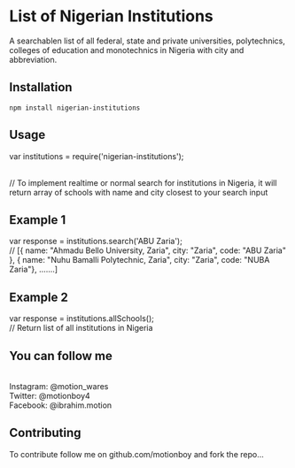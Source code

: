List of Nigerian Institutions 
=============================

A searchablen list of all federal, state and private universities, polytechnics, colleges of education and monotechnics in Nigeria with city and abbreviation.


## Installation

<code>npm install nigerian-institutions</code>

## Usage

var institutions = require('nigerian-institutions');

<br>// To implement realtime or normal search for institutions in Nigeria, it will return array of schools with name and city closest to your search input

## Example 1

var response = institutions.search('ABU Zaria');   <br>// [{ name: "Ahmadu Bello University, Zaria", city: "Zaria", code: "ABU Zaria" }, { name: "Nuhu Bamalli Polytechnic, Zaria", city: "Zaria", code: "NUBA Zaria"}, .......]


## Example 2

var response = institutions.allSchools();   <br>// Return list of all institutions in Nigeria

## You can follow me
<br>Instagram: @motion_wares
<br>Twitter: @motionboy4
<br>Facebook: @ibrahim.motion

## Contributing

To contribute follow me on github.com/motionboy and fork the repo...

